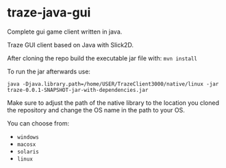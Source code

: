 # traze-java-gui
Complete gui game client written in java.

Traze GUI client based on Java with Slick2D.

After cloning the repo build the executable jar file with:
`mvn install`
  
To run the jar afterwards use:  
  
```
java -Djava.library.path=/home/USER/TrazeClient3000/native/linux -jar traze-0.0.1-SNAPSHOT-jar-with-dependencies.jar
```

Make sure to adjust the path of the native library to the location you cloned the repository and change the OS name in the path to your OS.

You can choose from:
- `windows`
- `macosx`
- `solaris`
- `linux`

